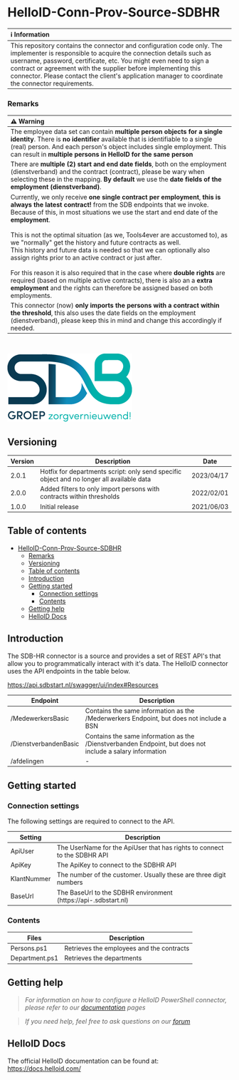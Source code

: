 # HelloID-Conn-Prov-Source-SDBHR

| :information_source: Information |
|:---------------------------|
| This repository contains the connector and configuration code only. The implementer is responsible to acquire the connection details such as username, password, certificate, etc. You might even need to sign a contract or agreement with the supplier before implementing this connector. Please contact the client's application manager to coordinate the connector requirements.       |

### Remarks

| ⚠️ Warning |
|:---------------------------|
| The employee data set can contain **multiple person objects for a single identity**. There is **no identifier** available that is identifiable to a single (real) person. And each person's object includes single employment. This can result in **multiple persons in HelloID for the same person** |
|There are **multiple (2) start and end date fields**, both on the employment (dienstverband) and the contract (contract), please be wary when selecting these in the mapping. **By default** we use the **date fields of the employment (dienstverband)**. |
| Currently, we only receive **one single contract per employment**, **this is always the latest contract!** from the SDB endpoints that we invoke. Because of this, in most situations we use the start and end date of the **employment**. <br/><br/> This is not the optimal situation (as we, Tools4ever are accustomed to), as we "normally" get the history and future contracts as well. <br/> This history and future data is needed so that we can optionally also assign rights prior to an active contract or just after. <br/><br/> For this reason it is also required that in the case where **double rights** are required (based on multiple active contracts), there is also an a **extra employment** and the rights can therefore be assigned based on both employments. |
| This connector (now) **only imports the persons with a contract within the threshold**, this also uses the date fields on the employment (dienstverband), please keep this in mind and change this accordingly if needed.       |

<br />

![Logo](asset/logo.jpg)

## Versioning
| Version | Description | Date |
| - | - | - |
| 2.0.1   | Hotfix for departments script: only send specific object and no longer all available data | 2023/04/17  |
| 2.0.0   | Added filters to only import persons with contracts within thresholds | 2022/02/01  |
| 1.0.0   | Initial release | 2021/06/03  |

## Table of contents

- [HelloID-Conn-Prov-Source-SDBHR](#helloid-conn-prov-source-sdbhr)
    - [Remarks](#remarks)
  - [Versioning](#versioning)
  - [Table of contents](#table-of-contents)
  - [Introduction](#introduction)
  - [Getting started](#getting-started)
    - [Connection settings](#connection-settings)
    - [Contents](#contents)
  - [Getting help](#getting-help)
  - [HelloID Docs](#helloid-docs)

## Introduction

The SDB-HR connector is a source and provides a set of REST API's that allow you to programmatically interact with it's data. The HelloID connector uses the API endpoints in the table below.

https://api.sdbstart.nl/swagger/ui/index#Resources

| Endpoint     | Description |
| ------------ | ----------- |
| /MedewerkersBasic    | Contains the same information as the /Mederwerkers Endpoint, but does not include a BSN |
| /DienstverbandenBasic     |  Contains the same information as the /Dienstverbanden Endpoint, but does not include a salary information |
| /afdelingen |     -        |


## Getting started

### Connection settings

The following settings are required to connect to the API.

| Setting     | Description |
| ------------ | ----------- |
| ApiUser     | The UserName for the ApiUser that has rights to connect to the SDBHR API   |
| ApiKey     | The ApiKey to connect to the SDBHR API  |
| KlantNummer    |   The number of the customer. Usually these are three digit numbers |
| BaseUrl | The BaseUrl to the SDBHR environment (https://api-<Customer>.sdbstart.nl)  |

### Contents

| Files       | Description                                |
| ----------- | ------------------------------------------ |
| Persons.ps1 | Retrieves the employees and the contracts                      |
| Department.ps1  | Retrieves the departments |

## Getting help

> _For  information on how to configure a HelloID PowerShell connector, please refer to our [documentation](https://docs.helloid.com/hc/en-us/articles/360012557600-Configure-a-custom-PowerShell-source-system) pages_

> _If you need help, feel free to ask questions on our [forum](https://forum.helloid.com)_

## HelloID Docs

The official HelloID documentation can be found at: https://docs.helloid.com/

